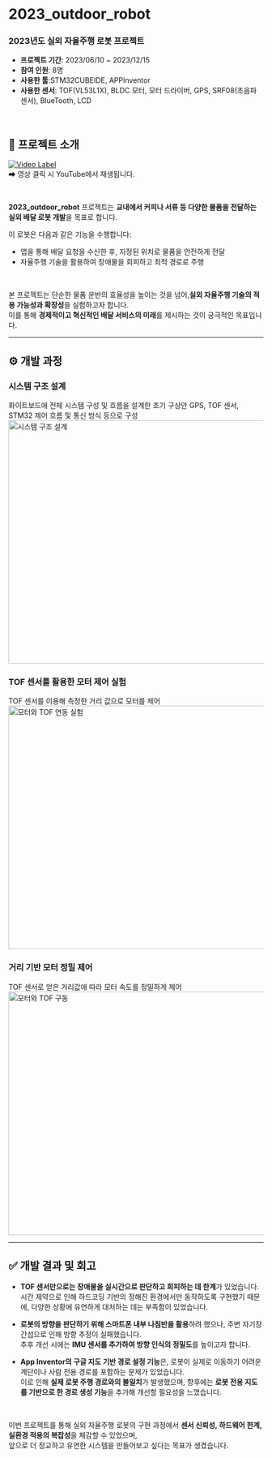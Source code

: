 # 2023_outdoor_robot

### 2023년도 실외 자율주행 로봇 프로젝트
- **프로젝트 기간**: 2023/06/10 ~ 2023/12/15  
- **참여 인원**: 8명  
- **사용한 툴**:STM32CUBEIDE, APPInventor
- **사용한 센서**: TOF(VL53L1X), BLDC 모터, 모터 드라이버, GPS, SRF08(초음파 센서), BlueTooth, LCD
<br>

## 🎥 프로젝트 소개  
[![Video Label](http://img.youtube.com/vi/OPb_hmidFw8/0.jpg)](https://www.youtube.com/watch?v=OPb_hmidFw8&t=3s)  
➡ 영상 클릭 시 YouTube에서 재생됩니다.

<br>

**2023_outdoor_robot** 프로젝트는 **교내에서 커피나 서류 등 다양한 물품을 전달하는 실외 배달 로봇 개발**을 목표로 합니다.

이 로봇은 다음과 같은 기능을 수행합니다:
- 앱을 통해 배달 요청을 수신한 후, 지정된 위치로 물품을 안전하게 전달  
- 자율주행 기술을 활용하여 장애물을 회피하고 최적 경로로 주행  

<br>

본 프로젝트는 단순한 물품 운반의 효율성을 높이는 것을 넘어,**실외 자율주행 기술의 적용 가능성과 확장성**을 실험하고자 합니다.  
이를 통해 **경제적이고 혁신적인 배달 서비스의 미래**를 제시하는 것이 궁극적인 목표입니다.

---

## ⚙️ 개발 과정

###  시스템 구조 설계
화이트보드에 전체 시스템 구성 및 흐름을 설계한 초기 구상안
GPS, TOF 센서, STM32 제어 흐름 및 통신 방식 등으로 구성
<img src="media/초기_설계.png" width="640" height="480" alt="시스템 구조 설계">

###  TOF 센서를 활용한 모터 제어 실험
TOF 센서를 이용해 측정한 거리 값으로 모터를 제어
<br>
<img src="./media/모터_tof.gif" width="640" height="480" alt="모터와 TOF 연동 실험">

###  거리 기반 모터 정밀 제어
TOF 센서로 얻은 거리값에 따라 모터 속도를 정밀하게 제어
<img src="./media/모터+tof제어.gif" width="640" height="480" alt="모터와 TOF 구동">

---

## ✅ 개발 결과 및 회고

- **TOF 센서만으로는 장애물을 실시간으로 판단하고 회피하는 데 한계**가 있었습니다.  
  시간 제약으로 인해 하드코딩 기반의 정해진 환경에서만 동작하도록 구현했기 때문에, 다양한 상황에 유연하게 대처하는 데는 부족함이 있었습니다.

- **로봇의 방향을 판단하기 위해 스마트폰 내부 나침반을 활용**하려 했으나, 주변 자기장 간섭으로 인해 방향 추정이 실패했습니다.  
  추후 개선 시에는 **IMU 센서를 추가하여 방향 인식의 정밀도**를 높이고자 합니다.

- **App Inventor의 구글 지도 기반 경로 설정 기능**은, 로봇이 실제로 이동하기 어려운 계단이나 사람 전용 경로를 포함하는 문제가 있었습니다.  
  이로 인해 **실제 로봇 주행 경로와의 불일치**가 발생했으며, 향후에는 **로봇 전용 지도를 기반으로 한 경로 생성 기능**을 추가해 개선할 필요성을 느꼈습니다.

<br>

이번 프로젝트를 통해 실외 자율주행 로봇의 구현 과정에서 **센서 신뢰성, 하드웨어 한계, 실환경 적용의 복잡성**을 체감할 수 있었으며,  
앞으로 더 정교하고 유연한 시스템을 만들어보고 싶다는 목표가 생겼습니다.
